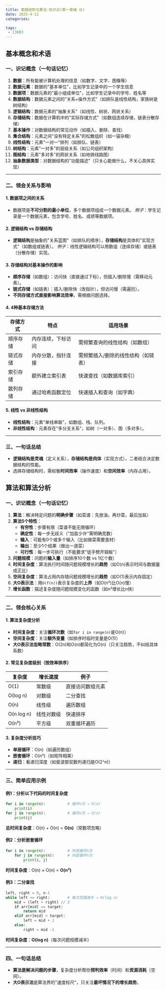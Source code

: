 ```yaml
---
title: 数据结构与算法-知识点(第一章绪 论)
date: 2025-4-11
categories:

tags:
 - 13003
---
```


## 基本概念和术语

### **一、识记概念（一句话记忆）**

1. **数据**：所有能被计算机处理的信息（如数字、文字、图像等）
2. **数据元素**：数据的"基本单位"，比如学生记录中的一个学生信息
3. **数据项**：数据元素的"最小组成单位"，比如学生记录中的学号、姓名等
4. **数据结构**：数据元素之间的"关系+操作方式"（如排队是线性结构，家族树是树结构）
5. **逻辑结构**：数据元素的"抽象关系"（如线性、树状、网状关系）
6. **存储结构**：数据在计算机中的"实际存储方式"（如数组连续存储，链表分散存储）
7. **基本操作**：对数据结构的常见动作（如插入、删除、查找）
8. **集合结构**：元素之间"没有特定关系"的松散组织（如一袋杂粮）
9. **线性结构**：元素"一对一"排列（如排队、链表）
10. **树结构**：元素"一对多"的层级关系（如公司组织架构）
11. **图结构**：元素"多对多"的网状关系（如地铁线路图）
12. **抽象数据类型**：对数据结构的"功能描述"（只关心能做什么，不关心具体实现）

---

### **二、领会关系与影响**

#### 1. **数据项之间的关系**

- 数据项是**不可分割的最小单位**，多个数据项组成一个数据元素。
  *例子*：学生记录是一个数据元素，包含学号、姓名、成绩等数据项。

#### 2. **逻辑结构 vs 存储结构**

- **逻辑结构**是抽象的"关系蓝图"（如排队的顺序），**存储结构**是具体的"实现方式"（如数组或链表）。
  *例子*：线性逻辑结构可以用数组（连续存储）或链表（分散存储）实现。

#### 3. **存储结构对基本操作的影响**

- **顺序存储**（如数组）：访问快（直接通过下标），但插入/删除慢（需移动元素）。
- **链式存储**（如链表）：插入/删除快（改指针），但访问慢（需遍历）。
- **不同存储方式直接影响算法效率**，需根据问题选择。

#### 4. **4种基本存储方法**

| 存储方式 | 特点 | 适用场景 |  
|----------|------|----------|  
| 顺序存储 | 内存连续，下标访问 | 需频繁查询的线性结构（如数组） |  
| 链式存储 | 内存分散，指针连接 | 需频繁插入/删除的线性结构（如链表） |  
| 索引存储 | 额外建立索引表 | 快速查找（如数据库索引） |  
| 散列存储 | 通过哈希函数定位 | 快速插入和查询（如字典） |

#### 5. **线性 vs 非线性结构**

- **线性结构**：元素"单线串联"，如数组、栈、队列。
- **非线性结构**：元素存在"多分支关系"，如树（一对多）、图（多对多）。

---

### **三、一句话总结**

- **逻辑结构是灵魂**（定义关系），**存储结构是肉体**（实现方式），二者结合决定数据结构的性能。
- 选择存储结构时，需权衡**时间效率**（操作速度）和**空间效率**（内存占用）。

## 算法和算法分析

### **一、识记概念（一句话记忆）**

1. **算法**：解决特定问题的**明确步骤**（如菜谱：先放油，再炒菜，最后加盐）
2. **算法5个特性**：
   - **有穷性**：步骤有限（菜谱不能无限循环）
   - **确定性**：每一步无歧义（"加盐少许"需明确克数）
   - **输入**：可能有0个或多个输入（比如做菜需要食材）
   - **输出**：至少1个结果（做出一道菜）
   - **可行性**：每一步可执行（不能要求"徒手劈开钢板"）
3. **问题规模**：问题的**输入量**（如排序10个数 vs 1亿个数）
4. **时间复杂度**：算法执行时间随问题规模增长的**趋势**（如O(n)表示时间与数据量成正比）
5. **空间复杂度**：算法占用内存随问题规模增长的**趋势**（如O(1)表示内存固定）
6. **大O表示法**：用`O(f(n))`表示复杂度的**上界**（如O(n²)比O(n)慢）
7. **增长函数**：描述复杂度随问题规模变化的函数（如n²增长比n快）

---

### **二、领会核心关系**

#### 1. **算法复杂度分析**

- **时间复杂度**：关注**循环次数**（如`for i in range(n)`是O(n)）
- **空间复杂度**：关注**额外变量**（如排序时临时变量是O(1)）
- **大O表示法忽略常数**：O(2n)和O(n)都简化为O(n)（只关注趋势，不纠结具体系数）

#### 2. **常见复杂度级别**（按效率排序）

| 复杂度 | 增长速度 | 例子 |  
|--------|----------|------|  
| O(1)   | 常数级   | 直接访问数组元素 |  
| O(log n) | 对数级 | 二分查找 |  
| O(n)   | 线性级   | 遍历数组 |  
| O(n log n) | 线性对数级 | 快速排序 |  
| O(n²)  | 平方级   | 双重循环遍历 |

#### 3. **复杂度分析技巧**

- **单层循环**：O(n)（如遍历数组）
- **嵌套循环**：O(n²)（如矩阵相乘）
- **递归**：看递归深度（如斐波那契数列递归是O(2^n)）

---

### **三、简单应用示例**

#### 例1：分析以下代码的时间复杂度

```python
for i in range(n):          # 循环n次 → O(n)
    print(i)
for j in range(n):          # 循环n次 → O(n)
    print(j)
```

**总时间复杂度**：O(n) + O(n) = **O(n)**（常数项忽略）

#### 例2：分析嵌套循环

```python
for i in range(n):          # 外层循环n次
    for j in range(n):      # 内层循环n次
        print(i, j)
```

**时间复杂度**：O(n) × O(n) = **O(n²)**

#### 例3：二分查找

```python
left, right = 0, n-1
while left <= right:        # 每次范围减半 → O(log n)
    mid = (left + right) // 2
    if arr[mid] == target:
        return mid
    elif arr[mid] < target:
        left = mid + 1
    else:
        right = mid -1
```

**时间复杂度**：**O(log n)**（每次问题规模减半）

---

### **四、一句话总结**

- **算法是解决问题的步骤**，复杂度分析帮你**预判效率**（时间）和**资源消耗**（空间）。
- **大O表示法**是算法界的"速度标尺"，只关注**最坏情况下的增长趋势**。


